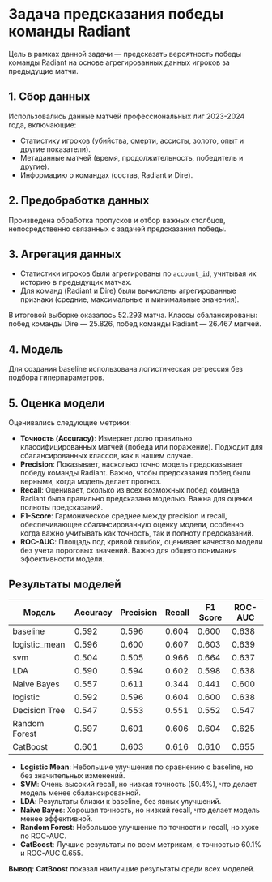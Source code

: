 # Задача предсказания победы команды Radiant

Цель в рамках данной задачи — предсказать вероятность победы команды Radiant на основе агрегированных данных игроков за предыдущие матчи.

## 1. Сбор данных
Использовались данные матчей профессиональных лиг 2023-2024 года, включающие:
- Статистику игроков (убийства, смерти, ассисты, золото, опыт и другие показатели).
- Метаданные матчей (время, продолжительность, победитель и другие).
- Информацию о командах (состав, Radiant и Dire).

## 2. Предобработка данных
Произведена обработка пропусков и отбор важных столбцов, непосредственно связанных с задачей предсказания победы.

## 3. Агрегация данных
- Статистики игроков были агрегированы по `account_id`, учитывая их историю в предыдущих матчах.
- Для команд (Radiant и Dire) были вычислены агрегированные признаки (средние, максимальные и минимальные значения).

В итоговой выборке оказалось 52.293 матча. Классы сбалансированы: побед команды Dire — 25.826, побед команды Radiant — 26.467 матчей.

## 4. Модель
Для создания baseline использована логистическая регрессия без подбора гиперпараметров.

## 5. Оценка модели
Оценивались следующие метрики:

- **Точность (Accuracy)**: Измеряет долю правильно классифицированных матчей (победа или поражение). Подходит для сбалансированных классов, как в нашем случае.
- **Precision**: Показывает, насколько точно модель предсказывает победу команды Radiant. Важно, чтобы предсказания побед были верными, когда модель делает прогноз.
- **Recall**: Оценивает, сколько из всех возможных побед команда Radiant была правильно предсказана моделью. Важна для оценки полноты предсказаний.
- **F1-Score**: Гармоническое среднее между precision и recall, обеспечивающее сбалансированную оценку модели, особенно когда важно учитывать как точность, так и полноту предсказаний.
- **ROC-AUC**: Площадь под кривой ошибок, оценивает качество модели без учета пороговых значений. Важно для общего понимания эффективности модели.

## Результаты моделей

| Модель           | Accuracy | Precision | Recall | F1 Score | ROC-AUC |
|------------------|----------|-----------|--------|----------|---------|
| baseline         | 0.592    | 0.596     | 0.604  | 0.600    | 0.638   |
| logistic_mean    | 0.596    | 0.600     | 0.607  | 0.603    | 0.639   |
| svm              | 0.504    | 0.505     | 0.966  | 0.664    | 0.637   |
| LDA              | 0.590    | 0.594     | 0.602  | 0.598    | 0.638   |
| Naive Bayes      | 0.557    | 0.611     | 0.344  | 0.441    | 0.600   |
| logistic         | 0.592    | 0.596     | 0.604  | 0.600    | 0.638   |
| Decision Tree    | 0.547    | 0.553     | 0.551  | 0.552    | 0.547   |
| Random Forest    | 0.597    | 0.601     | 0.606  | 0.604    | 0.625   |
| CatBoost         | 0.601    | 0.603     | 0.616  | 0.610    | 0.655   |


- **Logistic Mean**: Небольшие улучшения по сравнению с baseline, но без значительных изменений.
- **SVM**: Очень высокий recall, но низкая точность (50.4%), что делает модель менее сбалансированной.
- **LDA**: Результаты близки к baseline, без явных улучшений.
- **Naive Bayes**: Хорошая точность, но низкий recall, что делает модель менее эффективной.
- **Random Forest**: Небольшое улучшение по точности и recall, но хуже по ROC-AUC.
- **CatBoost**: Лучшие результаты по всем метрикам, с точностью 60.1% и ROC-AUC 0.655.

**Вывод**: **CatBoost** показал наилучшие результаты среди всех моделей.
